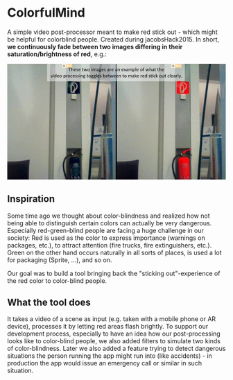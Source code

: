 # ColorfulMind
A simple video post-processor meant to make red stick out - which might be helpful for colorblind people. Created during jacobsHack2015.
In short, **we continuously fade between two images differing in their saturation/brightness of red**, e.g.:

![Example Scene](./example.jpg)

## Inspiration
Some time ago we thought about color-blindness and realized how not being able to distinguish certain colors can actually be very dangerous. Especially red-green-blind people are facing a huge challenge in our society: Red is used as the color to express importance (warnings on packages, etc.), to attract attention (fire trucks, fire extinguishers, etc.). Green on the other hand occurs naturally in all sorts of places, is used a lot for packaging (Sprite, ...), and so on.

Our goal was to build a tool bringing back the "sticking out"-experience of the red color to color-blind people.

## What the tool does
It takes a video of a scene as input (e.g. taken with a mobile phone or AR device), processes it by letting red areas flash brightly. To support our development process, especially to have an idea how our post-processing looks like to color-blind people, we also added filters to simulate two kinds of color-blindness. Later we also added a feature trying to detect dangerous situations the person running the app might run into (like accidents) - in production the app would issue an emergency call or similar in such situation.
